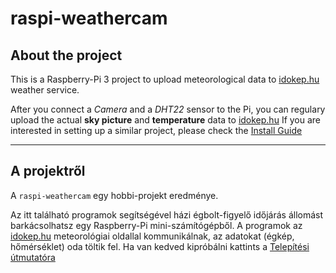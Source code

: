 # raspi-weathercam

## About the project
This is a Raspberry-Pi 3 project to upload meteorological data to [idokep.hu](https://www.idokep.hu) weather service.

After you connect a *Camera* and a *DHT22* sensor to the Pi, you can regulary upload the actual **sky picture** and **temperature** data to [idokep.hu](https://www.idokep.hu)
If you are interested in setting up a similar project, please check the [Install Guide](INSTALL_GUIDE.md)

***

## A projektről
A `raspi-weathercam` egy hobbi-projekt eredménye.

Az itt található programok segítségével házi égbolt-figyelő időjárás állomást barkácsolhatsz egy Raspberry-Pi mini-számítógépből.
A programok az [idokep.hu](https://www.idokep.hu) meteorológiai oldallal kommunikálnak, az adatokat (égkép, hőmérséklet) oda töltik fel.
Ha van kedved kipróbálni kattints a [Telepítési útmutatóra](TELEPITES.md)
